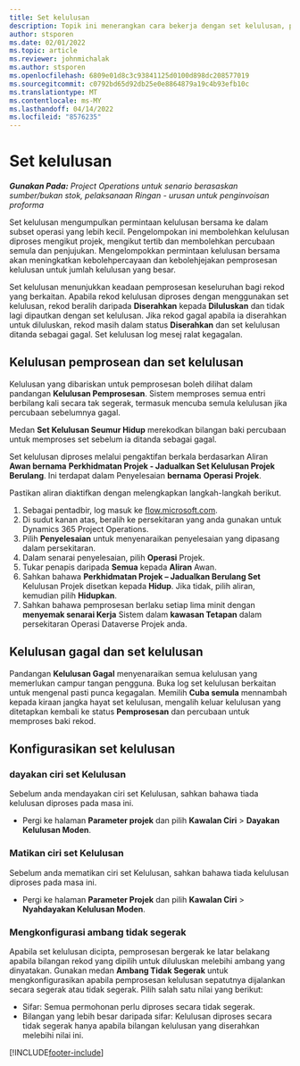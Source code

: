 ```yaml
---
title: Set kelulusan
description: Topik ini menerangkan cara bekerja dengan set kelulusan, permintaan dan subset operasi tersebut.
author: stsporen
ms.date: 02/01/2022
ms.topic: article
ms.reviewer: johnmichalak
ms.author: stsporen
ms.openlocfilehash: 6809e01d8c3c93841125d0100d898dc208577019
ms.sourcegitcommit: c0792bd65d92db25e0e8864879a19c4b93efb10c
ms.translationtype: MT
ms.contentlocale: ms-MY
ms.lasthandoff: 04/14/2022
ms.locfileid: "8576235"
---
```

# <a name="approval-sets"></a>Set kelulusan

_**Gunakan Pada:** Project Operations untuk senario berasaskan sumber/bukan stok, pelaksanaan Ringan - urusan untuk penginvoisan proforma_

Set kelulusan mengumpulkan permintaan kelulusan bersama ke dalam subset operasi yang lebih kecil. Pengelompokan ini membolehkan kelulusan diproses mengikut projek, mengikut tertib dan membolehkan percubaan semula dan penjujukan. Mengelompokkan permintaan kelulusan bersama akan meningkatkan kebolehpercayaan dan kebolehjejakan pemprosesan kelulusan untuk jumlah kelulusan yang besar.

Set kelulusan menunjukkan keadaan pemprosesan keseluruhan bagi rekod yang berkaitan. Apabila rekod kelulusan diproses dengan menggunakan set kelulusan, rekod beralih daripada **Diserahkan** kepada **Diluluskan** dan tidak lagi dipautkan dengan set kelulusan. Jika rekod gagal apabila ia diserahkan untuk diluluskan, rekod masih dalam status **Diserahkan** dan set kelulusan ditanda sebagai gagal. Set kelulusan log mesej ralat kegagalan.

## <a name="processing-approvals-and-approval-sets"></a>Kelulusan pemprosean dan set kelulusan
Kelulusan yang dibariskan untuk pemprosesan boleh dilihat dalam pandangan **Kelulusan Pemprosesan**. Sistem memproses semua entri berbilang kali secara tak segerak, termasuk mencuba semula kelulusan jika percubaan sebelumnya gagal.

Medan **Set Kelulusan Seumur Hidup** merekodkan bilangan baki percubaan untuk memproses set sebelum ia ditanda sebagai gagal.

Set kelulusan diproses melalui pengaktifan berkala berdasarkan Aliran **Awan bernama** **Perkhidmatan Projek - Jadualkan Set Kelulusan Projek Berulang**. Ini terdapat dalam Penyelesaian **bernama** **Operasi Projek**. 

Pastikan aliran diaktifkan dengan melengkapkan langkah-langkah berikut.

1. Sebagai pentadbir, log masuk ke [flow.microsoft.com](https://powerautomate.microsoft.com).
2. Di sudut kanan atas, beralih ke persekitaran yang anda gunakan untuk Dynamics 365 Project Operations.
3. Pilih **Penyelesaian** untuk menyenaraikan penyelesaian yang dipasang dalam persekitaran.
4. Dalam senarai penyelesaian, pilih **Operasi** Projek.
5. Tukar penapis daripada **Semua** kepada **Aliran** Awan.
6. Sahkan bahawa **Perkhidmatan Projek – Jadualkan Berulang Set** Kelulusan Projek disetkan kepada **Hidup**. Jika tidak, pilih aliran, kemudian pilih **Hidupkan**.
7. Sahkan bahawa pemprosesan berlaku setiap lima minit dengan **menyemak senarai Kerja** Sistem dalam **kawasan Tetapan** dalam persekitaran Operasi Dataverse Projek anda.

## <a name="failed-approvals-and-approval-sets"></a>Kelulusan gagal dan set kelulusan
Pandangan **Kelulusan Gagal** menyenaraikan semua kelulusan yang memerlukan campur tangan pengguna. Buka log set kelulusan berkaitan untuk mengenal pasti punca kegagalan.
Memilih **Cuba semula** mennambah kepada kiraan jangka hayat set kelulusan, mengalih keluar kelulusan yang ditetapkan kembali ke status **Pemprosesan** dan percubaan untuk memproses baki rekod.

## <a name="configure-approval-sets"></a>Konfigurasikan set kelulusan

### <a name="enable-the-approval-sets-feature"></a>dayakan ciri set Kelulusan
Sebelum anda mendayakan ciri set Kelulusan, sahkan bahawa tiada kelulusan diproses pada masa ini.

- Pergi ke halaman **Parameter projek** dan pilih **Kawalan Ciri** > **Dayakan Kelulusan Moden**.

### <a name="turn-off-the-approval-sets-feature"></a>Matikan ciri set Kelulusan
Sebelum anda mematikan ciri set Kelulusan, sahkan bahawa tiada kelulusan diproses pada masa ini.

- Pergi ke halaman **Parameter Projek** dan pilih **Kawalan Ciri** > **Nyahdayakan Kelulusan Moden**.

### <a name="configuring-the-asynchronous-threshold"></a>Mengkonfigurasi ambang tidak segerak 
Apabila set kelulusan dicipta, pemprosesan bergerak ke latar belakang apabila bilangan rekod yang dipilih untuk diluluskan melebihi ambang yang dinyatakan. Gunakan medan **Ambang Tidak Segerak** untuk mengkonfigurasikan apabila pemprosesan kelulusan sepatutnya dijalankan secara segerak atau tidak segerak. Pilih salah satu nilai yang berikut:

  - Sifar: Semua permohonan perlu diproses secara tidak segerak. 
  - Bilangan yang lebih besar daripada sifar: Kelulusan diproses secara tidak segerak hanya apabila bilangan kelulusan yang diserahkan melebihi nilai ini.

[!INCLUDE[footer-include](../includes/footer-banner.md)]
